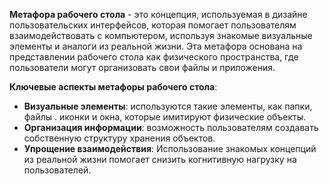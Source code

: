 **Метафора рабочего стола** -  это концепция, используемая в дизайне пользовательских интерфейсов, которая помогает пользователям взаимодействовать с компьютером, используя знакомые визуальные элементы и аналоги из реальной жизни. Эта метафора основана на представлении рабочего стола как физического пространства, где пользователи могут организовать свои файлы и приложения.

**Ключевые аспекты метафоры рабочего стола**:
- **Визуальные элементы**: используются такие элементы, как папки, файлы . иконки и окна, которые имитируют физические объекты.
- **Организация информации**: возможность пользователям создавать собственную структуру хранения объектов.
- **Упрощение взаимодействия**: Использование знакомых концепций из реальной жизни помогает снизить когнитивную нагрузку на пользователей.